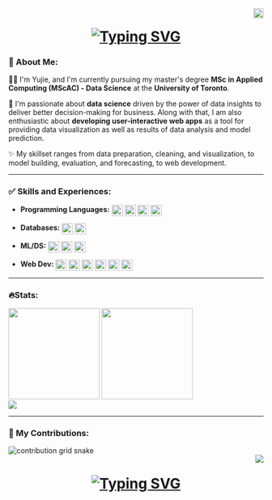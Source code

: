 <div>
  <a href="https://visitorbadge.io/status?path=yujiech00%2Fyujiech00">
    <img align="right" height=20 src="https://api.visitorbadge.io/api/visitors?path=yujiech00%2Fyujiech00&label=Visitors&labelColor=%23000000&countColor=%23f4f4f4&style=flat&labelStyle=none" />
  </a>
</div>

<div>
  <h1 align="center">
    <a href="https://git.io/typing-svg">
      <img src="https://readme-typing-svg.demolab.com/?font=Fira+Code&color=2965F6&size=30&pause=10&center=true&vCenter=true&width=435&lines=Hi+There!%F0%9F%91%8B+I'm+Yujie!"alt="Typing SVG"/>
    </a>
  </h1>
</div>

<div>
  <h3>👀 About Me:</h3>
  <p>👩‍💻 I'm Yujie, and I'm currently pursuing my master's degree <b>MSc in Applied Computing (MScAC) - Data Science</b> at the <b>University of Toronto</b>.</p>
  <p>🥰 I'm passionate about <b>data science</b> driven by the power of data insights to deliver better decision-making for business. Along with that, I am also   enthusiastic about <b>developing user-interactive web apps</b> as a tool for providing data visualization as well as results of data analysis and model prediction.</p>
  <p>✨ My skillset ranges from data preparation, cleaning, and visualization, to model building, evaluation, and forecasting, to web development.</p>
</div>

<hr/>

<div>
  <h3>✅ Skills and Experiences:</h3>
  <ul>
    <li>
      <b>Programming Languages:</b> 
      <img src="https://img.shields.io/badge/python-3670A0?style=flat&logo=python&logoColor=ffdd54" alt="javascript" height="22" align="top"/> 
      <img src="https://img.shields.io/badge/r-%23276DC3.svg?style=flat&logo=r&logoColor=white" alt="R" height="22" align="top"/> 
      <img src="https://img.shields.io/badge/java-%23ED8B00.svg?style=flat&logo=java&logoColor=white" alt="Java" height="22" align="top"/> 
      <img src="https://img.shields.io/badge/c++-%2300599C.svg?style=flat&logo=c%2B%2B&logoColor=white" alt="C++" height="22" align="top"/>
    </li>
  </ul>
  <ul>
    <li>
      <b>Databases:</b>
      <img src="https://img.shields.io/badge/mysql-%2300f.svg?style=flat&logo=mysql&logoColor=white" alt="MySQL" height="22" align="top"/> 
      <img src="https://img.shields.io/badge/postgres-%23316192.svg?style=flat&logo=postgresql&logoColor=white" alt="Postgres" height="22" align="top"/>
    </li>
  </ul>
  <ul>
    <li>
      <b>ML/DS:</b> 
      <img src="https://img.shields.io/badge/pandas-%23150458.svg?style=flat&logo=pandas&logoColor=white" alt="Pandas" height="22" align="top"/> 
      <img src="https://img.shields.io/badge/numpy-%23013243.svg?style=flat&logo=numpy&logoColor=white" alt="NumPy" height="22" align="top"/> 
      <img src="https://img.shields.io/badge/scikit--learn-%23F7931E.svg?style=flat&logo=scikit-learn&logoColor=white" alt="scikit-learn" height="22" align="top"/>
    </li>
  </ul>

  <ul>
    <li>
      <b>Web Dev:</b>
      <img src="https://img.shields.io/badge/django-%23092E20.svg?style=flat&logo=django&logoColor=white" alt="Django" height="22" align="top"/>
      <img src="https://img.shields.io/badge/javascript-%23323330.svg?style=flat&logo=javascript&logoColor=%23F7DF1E" alt="JavaScript" height="22" align="top"/> 
      <img src="https://img.shields.io/badge/html5-%23E34F26.svg?style=flat&logo=html5&logoColor=white" alt="HTML" height="22" align="top"/> 
      <img src="https://img.shields.io/badge/css3-%231572B6.svg?style=flat&logo=css3&logoColor=white" alt="CSS3" height="22" align="top"/> 
      <img src="https://img.shields.io/badge/bootstrap-%23563D7C.svg?style=flat&logo=bootstrap&logoColor=white" alt="Bootstrap" height="22" align="top"/> 
      <img src="https://img.shields.io/badge/chart.js-F5788D.svg?style=flat&logo=chart.js&logoColor=white" alt="Chart.js" height="22" align="top"/>
    </li>
  </ul>
</div>

<hr/>

<div>
  <h3>🔥Stats:</h3>
  <img height=180 src="https://github-readme-stats.vercel.app/api?username=yujiech00&theme=city_light&hide_border=false&include_all_commits=false&count_private=false&show_icons=true&rank_icon=github"/>
  <img height=180 src="https://github-readme-streak-stats.herokuapp.com/?user=yujiech00&theme=city_light&hide_border=false"/><br>
  <img src="https://github-readme-stats.vercel.app/api/top-langs/?username=yujiech00&theme=city_light&hide_border=false&include_all_commits=true&count_private=true&layout=compact"/>
</div>

<hr/>

<div>
  <h3>🐾 My Contributions:</h3>
  <img alt="contribution grid snake" src="https://github.com/yujiech00/yujiech00/blob/output/github-contribution-grid-snake.svg" />
</div>

<div>
  <img align="right" src="https://visitcount.itsvg.in/api?id=yujiech00&icon=0&color=12"/>
</div>

<div>
  <h1 align="center">
    <a href="https://git.io/typing-svg">
      <img src="https://readme-typing-svg.demolab.com/?font=Fira+Code&color=2965F6&size=30&pause=10&center=true&vCenter=true&width=435&lines=Thanks+for+visiting!%F0%9F%92%95" alt="Typing SVG"/>
    </a>
  </h1>
</div>


<!--
**yujiech00/yujiech00** is a ✨ _special_ ✨ repository because its `README.md` (this file) appears on your GitHub profile.

Here are some ideas to get you started:

### Hi there 👋
- 🔭 I’m currently working on ...
- 🌱 I’m currently learning ...
- 👯 I’m looking to collaborate on ...
- 🤔 I’m looking for help with ...
- 💬 Ask me about ...
- 📫 How to reach me: ...
- 😄 Pronouns: ...
- ⚡ Fun fact: ...
<img src="https://skillicons.dev/icons?i=python,r,cpp,java" height="25"/>
-->
